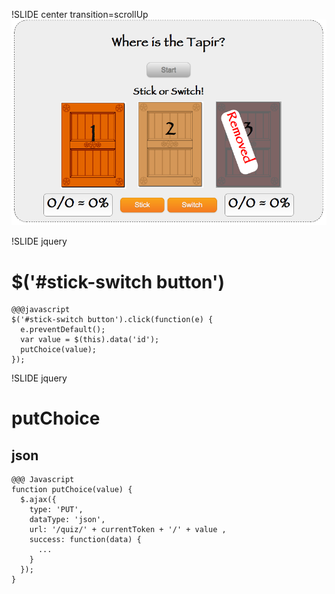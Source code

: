 !SLIDE center transition=scrollUp
![Tapir App](stick_or_switch.png)

!SLIDE jquery
# $('#stick-switch button')

    @@@javascript
    $('#stick-switch button').click(function(e) {
      e.preventDefault();
      var value = $(this).data('id');
      putChoice(value);
    });




!SLIDE jquery
# putChoice
## json

    @@@ Javascript
    function putChoice(value) {
      $.ajax({
        type: 'PUT',
        dataType: 'json',
        url: '/quiz/' + currentToken + '/' + value ,
        success: function(data) {
          ...
        }
      });
    }
